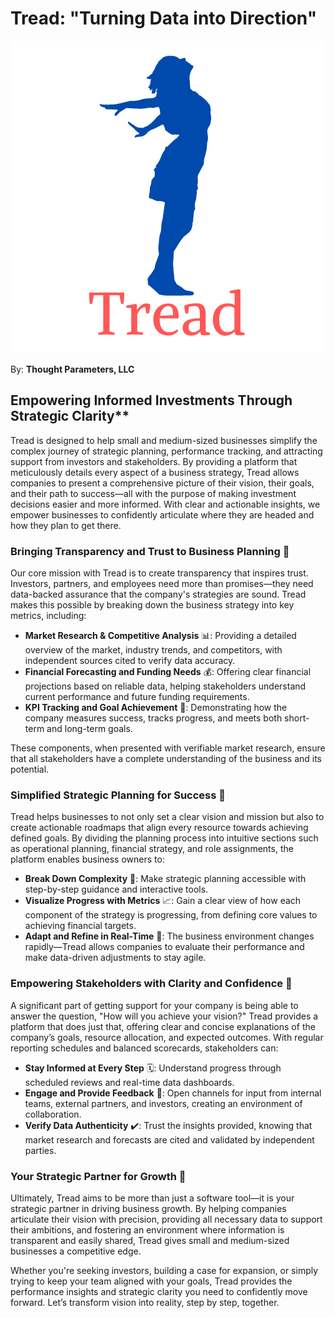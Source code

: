 # Tread: "Turning Data into Direction"

![Tread Graphic](https://github.com/Thought-Parameters-LLC/tread/raw/21ca7f3673db53b46144cdebeb1f5cb2a86d622a/graphics/tread-500x500.png)

By: **Thought Parameters, LLC**

## Empowering Informed Investments Through Strategic Clarity**

Tread is designed to help small and medium-sized businesses simplify the complex journey of strategic planning, performance tracking, and attracting support from investors and stakeholders. By providing a platform that meticulously details every aspect of a business strategy, Tread allows companies to present a comprehensive picture of their vision, their goals, and their path to success—all with the purpose of making investment decisions easier and more informed. With clear and actionable insights, we empower businesses to confidently articulate where they are headed and how they plan to get there.

### **Bringing Transparency and Trust to Business Planning** 🌟

Our core mission with Tread is to create transparency that inspires trust. Investors, partners, and employees need more than promises—they need data-backed assurance that the company's strategies are sound. Tread makes this possible by breaking down the business strategy into key metrics, including:

- **Market Research & Competitive Analysis** 📊: Providing a detailed overview of the market, industry trends, and competitors, with independent sources cited to verify data accuracy.
- **Financial Forecasting and Funding Needs** 💰: Offering clear financial projections based on reliable data, helping stakeholders understand current performance and future funding requirements.
- **KPI Tracking and Goal Achievement** 🎯: Demonstrating how the company measures success, tracks progress, and meets both short-term and long-term goals.

These components, when presented with verifiable market research, ensure that all stakeholders have a complete understanding of the business and its potential.

### **Simplified Strategic Planning for Success** 🚀

Tread helps businesses to not only set a clear vision and mission but also to create actionable roadmaps that align every resource towards achieving defined goals. By dividing the planning process into intuitive sections such as operational planning, financial strategy, and role assignments, the platform enables business owners to:

- **Break Down Complexity** 🧩: Make strategic planning accessible with step-by-step guidance and interactive tools.
- **Visualize Progress with Metrics** 📈: Gain a clear view of how each component of the strategy is progressing, from defining core values to achieving financial targets.
- **Adapt and Refine in Real-Time** 🔄: The business environment changes rapidly—Tread allows companies to evaluate their performance and make data-driven adjustments to stay agile.

### **Empowering Stakeholders with Clarity and Confidence** 🤝

A significant part of getting support for your company is being able to answer the question, "How will you achieve your vision?" Tread provides a platform that does just that, offering clear and concise explanations of the company’s goals, resource allocation, and expected outcomes. With regular reporting schedules and balanced scorecards, stakeholders can:

- **Stay Informed at Every Step** 🗓️: Understand progress through scheduled reviews and real-time data dashboards.
- **Engage and Provide Feedback** 📣: Open channels for input from internal teams, external partners, and investors, creating an environment of collaboration.
- **Verify Data Authenticity** ✔️: Trust the insights provided, knowing that market research and forecasts are cited and validated by independent parties.

### **Your Strategic Partner for Growth** 🌱

Ultimately, Tread aims to be more than just a software tool—it is your strategic partner in driving business growth. By helping companies articulate their vision with precision, providing all necessary data to support their ambitions, and fostering an environment where information is transparent and easily shared, Tread gives small and medium-sized businesses a competitive edge.

Whether you're seeking investors, building a case for expansion, or simply trying to keep your team aligned with your goals, Tread provides the performance insights and strategic clarity you need to confidently move forward. Let’s transform vision into reality, step by step, together.
